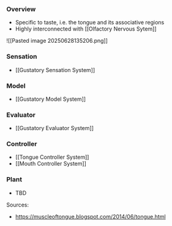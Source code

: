 ### Overview
- Specific to taste, i.e. the tongue and its associative regions
- Highly interconnected with [[Olfactory Nervous Sytem]]

![[Pasted image 20250628135206.png]]
### Sensation
- [[Gustatory Sensation System]]
### Model
- [[Gustatory Model System]]
### Evaluator
- [[Gustatory Evaluator System]]
### Controller
- [[Tongue Controller System]]
- [[Mouth Controller System]]
### Plant
- TBD

Sources:
- https://muscleoftongue.blogspot.com/2014/06/tongue.html